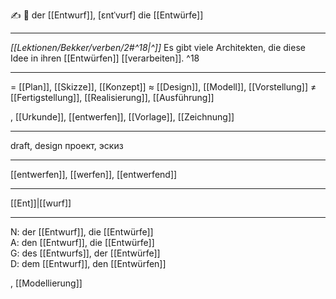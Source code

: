✍️ 🔵 der [[Entwurf]], [ɛntˈvʊrf]
die [[Entwürfe]]

---
*[[Lektionen/Bekker/verben/2#^18|^]]* Es gibt viele Architekten, die diese Idee in ihren [[Entwürfen]] [[verarbeiten]]. ^18

---
= [[Plan]], [[Skizze]], [[Konzept]]
≈ [[Design]], [[Modell]], [[Vorstellung]]
≠ [[Fertigstellung]], [[Realisierung]], [[Ausführung]]

, [[Urkunde]], [[entwerfen]], [[Vorlage]], [[Zeichnung]]

---
draft, design
проект, эскиз

---
[[entwerfen]], [[werfen]], [[entwerfend]]

---
[[Ent]]|[[wurf]]


---
N: der [[Entwurf]], die [[Entwürfe]]  
A: den [[Entwurf]], die [[Entwürfe]]  
G: des [[Entwurfs]], der [[Entwürfe]]  
D: dem [[Entwurf]], den [[Entwürfen]]

, [[Modellierung]]